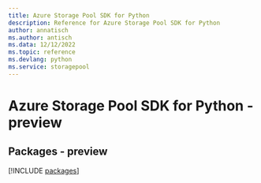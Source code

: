 ```yaml
---
title: Azure Storage Pool SDK for Python
description: Reference for Azure Storage Pool SDK for Python
author: annatisch
ms.author: antisch
ms.data: 12/12/2022
ms.topic: reference
ms.devlang: python
ms.service: storagepool
---
```

# Azure Storage Pool SDK for Python - preview
## Packages - preview
[!INCLUDE [packages](storage-pool-index.md)]